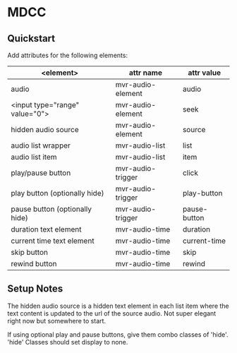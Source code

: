 # MDCC

## Quickstart

Add attributes for the following elements:

| \<element\>                    	| attr name         	| attr value   	|
|--------------------------------	|-------------------	|--------------	|
| audio                          	| mvr-audio-element 	| audio        	|
| \<input type="range" value="0"\>  | mvr-audio-element    	| seek       	|
| hidden audio source               | mvr-audio-element    	| source       	|
| audio list wrapper                | mvr-audio-list     	| list        	|
| audio list item                   | mvr-audio-list     	| item        	|
| play/pause button              	| mvr-audio-trigger 	| click        	|
| play button (optionally hide)  	| mvr-audio-trigger 	| play-button  	|
| pause button (optionally hide) 	| mvr-audio-trigger 	| pause-button 	|
| duration text element          	| mvr-audio-time    	| duration     	|
| current time text element      	| mvr-audio-time    	| current-time 	|
| skip button                     	| mvr-audio-time    	| skip       	|
| rewind button                     | mvr-audio-time    	| rewind       	|

## Setup Notes

The hidden audio source is a hidden text element in each list item where the text content is updated to the url of the source audio. Not super elegant right now but somewhere to start.

If using optional play and pause buttons, give them combo classes of 'hide'.
'hide' Classes should set display to none.
